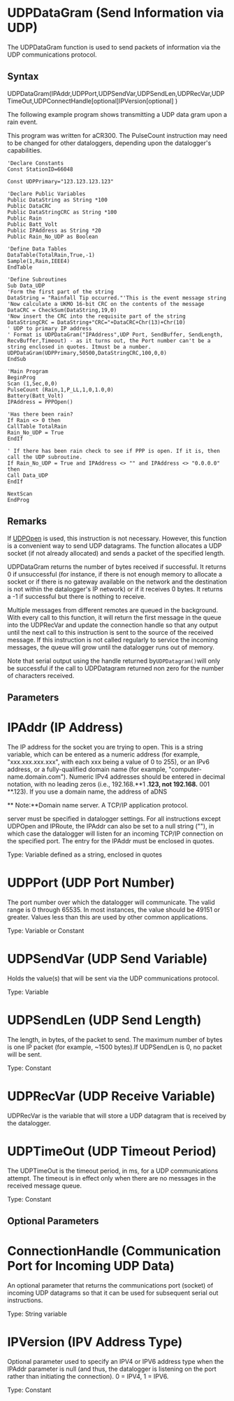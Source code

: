 # UDPDataGram (Send Information via UDP)

The UDPDataGram function is used to send packets of information via the UDP communications protocol.

## Syntax

UDPDataGram(IPAddr,UDPPort,UDPSendVar,UDPSendLen,UDPRecVar,UDPTimeOut,UDPConnectHandle[optional]IPVersion[optional] )

The following example program shows transmitting a UDP data gram upon a rain event.

This program was written for aCR300. The PulseCount instruction may need to be changed for other dataloggers, depending upon the datalogger's capabilities.

```
'Declare Constants
Const StationID=66048

Const UDPPrimary="123.123.123.123"

'Declare Public Variables
Public DataString as String *100
Public DataCRC
Public DataStringCRC as String *100
Public Rain
Public Batt_Volt
Public IPAddress as String *20
Public Rain_No_UDP as Boolean

'Define Data Tables
DataTable(TotalRain,True,-1)
Sample(1,Rain,IEEE4)
EndTable

'Define Subroutines
Sub Data_UDP
'Form the first part of the string
DataString = "Rainfall Tip occurred."'This is the event message string
'Now calculate a UKMO 16-bit CRC on the contents of the message
DataCRC = CheckSum(DataString,19,0)
'Now insert the CRC into the requisite part of the string
DataStringCRC = DataString+"CRC="+DataCRC+Chr(13)+Chr(10)
' UDP to primary IP address
' Format is UDPDataGram("IPAddress",UDP Port, SendBuffer, SendLength, RecvBuffer,Timeout) - as it turns out, the Port number can't be a string enclosed in quotes. Itmust be a number.
UDPDataGram(UDPPrimary,50500,DataStringCRC,100,0,0)
EndSub

'Main Program
BeginProg
Scan (1,Sec,0,0)
PulseCount (Rain,1,P_LL,1,0,1.0,0)
Battery(Batt_Volt)
IPAddress = PPPOpen()

'Has there been rain?
If Rain <> 0 then
CallTable TotalRain
Rain_No_UDP = True
EndIf

' If there has been rain check to see if PPP is open. If it is, then call the UDP subroutine.
If Rain_No_UDP = True and IPAddress <> "" and IPAddress <> "0.0.0.0" then
Call Data_UDP
EndIf

NextScan
EndProg
```

## Remarks

If [UDPOpen](udpopen.md) is used, this instruction is not necessary. However, this function is a convenient way to send UDP datagrams. The function allocates a UDP socket (if not already allocated) and sends a packet of the specified length.

UDPDataGram returns the number of bytes received if successful. It returns 0 if unsuccessful (for instance, if there is not enough memory to allocate a socket or if there is no gateway available on the network and the destination is not within the datalogger's IP network) or if it receives 0 bytes. It returns a -1 if successful but there is nothing to receive.

Multiple messages from different remotes are queued in the background. With every call to this function, it will return the first message in the queue into the UDPRecVar and update the connection handle so that any output until the next call to this instruction is sent to the source of the received message. If this instruction is not called regularly to service the incoming messages, the queue will grow until the datalogger runs out of memory.

Note that serial output using the handle returned by`UDPDatagram()`will only be successful if the call to UDPDatagram returned non zero for the number of characters received.

## Parameters

# IPAddr (IP Address)

The IP address for the socket you are trying to open. This is a string variable, which can be entered as a numeric address (for example, "xxx.xxx.xxx.xxx", with each xxx being a value of 0 to 255), or an IPv6 address, or a fully-qualified domain name (for example, "computer-name.domain.com"). Numeric IPv4 addresses should be entered in decimal notation, with no leading zeros (i.e., 192.168.**1 **.123, not 192.168.** 001 **.123). If you use a domain name, the address of aDNS

** Note:**Domain name server. A TCP/IP application protocol.

server must be specified in datalogger settings. For all instructions except UDPOpen and IPRoute, the IPAddr can also be set to a null string (""), in which case the datalogger will listen for an incoming TCP/IP connection on the specified port. The entry for the IPAddr must be enclosed in quotes.

Type: Variable defined as a string, enclosed in quotes

# UDPPort (UDP Port Number)

The port number over which the datalogger will communicate. The valid range is 0 through 65535. In most instances, the value should be 49151 or greater. Values less than this are used by other common applications.

Type: Variable or Constant

# UDPSendVar (UDP Send Variable)

Holds the value(s) that will be sent via the UDP communications protocol.

Type: Variable

# UDPSendLen (UDP Send Length)

The length, in bytes, of the packet to send. The maximum number of bytes is one IP packet (for example, ~1500 bytes).If UDPSendLen is 0, no packet will be sent.

Type: Constant

# UDPRecVar (UDP Receive Variable)

UDPRecVar is the variable that will store a UDP datagram that is received by the datalogger.

# UDPTimeOut (UDP Timeout Period)

The UDPTimeOut is the timeout period, in ms, for a UDP communications attempt. The timeout is in effect only when there are no messages in the received message queue.

Type: Constant

## Optional Parameters

# ConnectionHandle (Communication Port for Incoming UDP Data)

An optional parameter that returns the communications port (socket) of incoming UDP datagrams so that it can be used for subsequent serial out instructions.

Type: String variable

# IPVersion (IPV Address Type)

Optional parameter used to specify an IPV4 or IPV6 address type when the IPAddr parameter is null (and thus, the datalogger is listening on the port rather than initiating the connection). 0 = IPV4, 1 = IPV6.

Type: Constant
